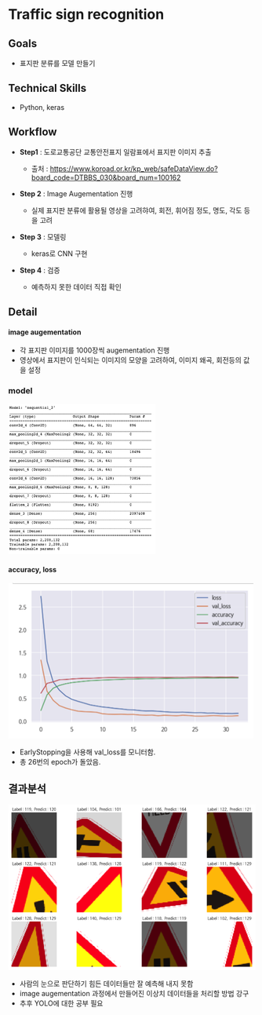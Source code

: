 # Traffic sign recognition

## Goals
- 표지판 분류를 모델 만들기

## Technical Skills
- Python, keras

## Workflow
- **Step1** : 도로교통공단 교통안전표지 일람표에서 표지판 이미지 추출
  - 출처 : https://www.koroad.or.kr/kp_web/safeDataView.do?board_code=DTBBS_030&board_num=100162

- **Step 2** : Image Augementation 진행
  - 실제 표지판 분류에 활용될 영상을 고려햐여, 회전, 휘어짐 정도, 명도, 각도 등을 고려

- **Step 3** : 모델링
  - keras로 CNN 구현

- **Step 4** : 검증
  - 예측하지 못한 데이터 직접 확인

## Detail

#### image augementation
- 각 표지판 이미지를 1000장씩 augementation 진행
- 영상에서 표지판이 인식되는 이미지의 모양을 고려하여, 이미지 왜곡, 회전등의 값을 설정

### model
<img src="./image/model.png" width="300px">

#### accuracy, loss 
<img src="./image/plot.png" width="500px">

  - EarlyStopping을 사용해 val_loss를 모니터함.
  - 총 26번의 epoch가 돌았음.


## 결과분석
<img src="./image/result.png" width="1350px">

  - 사람의 눈으로 판단하기 힘든 데이터들만 잘 예측해 내지 못함
  - image augementation 과정에서 만들어진 이상치 데이터들을 처리할 방법 강구
  - 추후 YOLO에 대한 공부 필요
